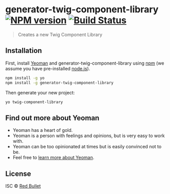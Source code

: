 # generator-twig-component-library [![NPM version][npm-image]][npm-url] [![Build Status][travis-image]][travis-url]
> Creates a new Twig Component Library

## Installation

First, install [Yeoman](http://yeoman.io) and generator-twig-component-library using [npm](https://www.npmjs.com/) (we assume you have pre-installed [node.js](https://nodejs.org/)).

```bash
npm install -g yo
npm install -g generator-twig-component-library
```

Then generate your new project:

```bash
yo twig-component-library
```

## Find out more about Yeoman

 * Yeoman has a heart of gold.
 * Yeoman is a person with feelings and opinions, but is very easy to work with.
 * Yeoman can be too opinionated at times but is easily convinced not to be.
 * Feel free to [learn more about Yeoman](http://yeoman.io/).

## License

ISC © [Red Bullet](http://redbullet.co.uk)


[npm-image]: https://badge.fury.io/js/generator-twig-component-library.svg
[npm-url]: https://npmjs.org/package/generator-twig-component-library
[travis-image]: https://travis-ci.org/RedBullet/generator-twig-component-library.svg?branch=master
[travis-url]: https://travis-ci.org/RedBullet/generator-twig-component-library
[daviddm-image]: https://david-dm.org/RedBullet/generator-twig-component-library.svg?theme=shields.io
[daviddm-url]: https://david-dm.org/RedBullet/generator-twig-component-library
